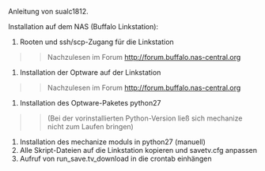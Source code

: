 Anleitung von sualc1812.

Installation auf dem NAS (Buffalo Linkstation):

  1. Rooten und ssh/scp-Zugang für die Linkstation
> > Nachzulesen im Forum http://forum.buffalo.nas-central.org
  1. Installation der Optware auf der Linkstation
> > Nachzulesen im Forum http://forum.buffalo.nas-central.org
  1. Installation des Optware-Paketes python27
> > (Bei der vorinstallierten Python-Version ließ sich mechanize nicht zum Laufen bringen)
  1. Installation des mechanize moduls in python27 (manuell)
  1. Alle Skript-Dateien auf die Linkstation kopieren und savetv.cfg anpassen
  1. Aufruf von run\_save.tv\_download in die crontab einhängen